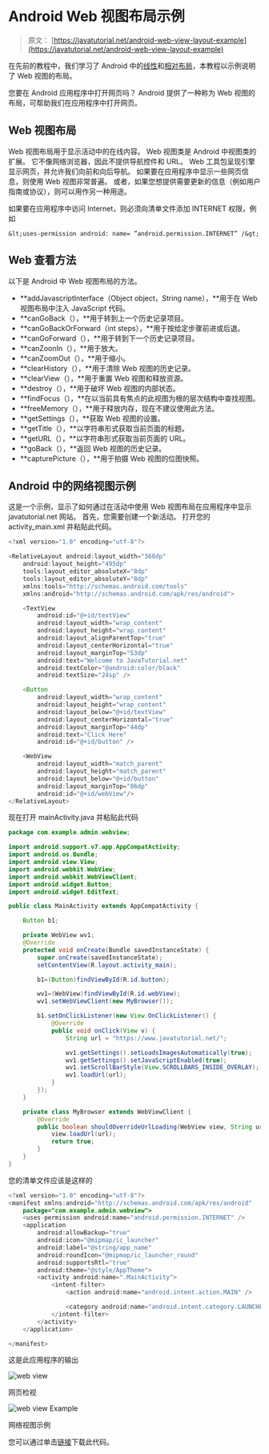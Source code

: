 # Android Web 视图布局示例

> 原文： [https://javatutorial.net/android-web-view-layout-example](https://javatutorial.net/android-web-view-layout-example)

在先前的教程中，我们学习了 Android 中的[线性](https://javatutorial.net/android-linear-layout-example)和[相对布局](https://javatutorial.net/android-relative-layout-example)，本教程以示例说明了 Web 视图的布局。

您要在 Android 应用程序中打开网页吗？ Android 提供了一种称为 Web 视图的布局，可帮助我们在应用程序中打开网页。

## Web 视图布局

Web 视图布局用于显示活动中的在线内容。 Web 视图类是 Android 中视图类的扩展。 它不像网络浏览器，因此不提供导航控件和 URL。 Web 工具包呈现引擎显示网页，并允许我们向前和向后导航。 如果要在应用程序中显示一些网页信息，则使用 Web 视图非常普遍。 或者，如果您想提供需要更新的信息（例如用户指南或协议），则可以用作另一种用途。

如果要在应用程序中访问 Internet，则必须向清单文件添加 INTERNET 权限，例如

`&lt;uses-permission android: name= ”android.permission.INTERNET” /&gt;`

## Web 查看方法

以下是 Android 中 Web 视图布局的方法。

*   **addJavascriptInterface（Object object，String name），**用于在 Web 视图布局中注入 JavaScript 代码。
*   **canGoBack（），**用于转到上一个历史记录项目。
*   **canGoBackOrForward（int steps），**用于按给定步骤前进或后退。
*   **canGoForward（），**用于转到下一个历史记录项目。
*   **canZoonIn（），**用于放大。
*   **canZoomOut（），**用于缩小。
*   **clearHistory（），**用于清除 Web 视图的历史记录。
*   **clearView（），**用于重置 Web 视图和释放资源。
*   **destroy（），**用于破坏 Web 视图的内部状态。
*   **findFocus（），**在以当前具有焦点的此视图为根的层次结构中查找视图。
*   **freeMemory（），**用于释放内存，现在不建议使用此方法。
*   **getSettings（），**获取 Web 视图的设置。
*   **getTitle（），**以字符串形式获取当前页面的标题。
*   **getURL（），**以字符串形式获取当前页面的 URL。
*   **goBack（），**返回 Web 视图的历史记录。
*   **capturePicture（），**用于拍摄 Web 视图的位图快照。

## Android 中的网络视图示例

这是一个示例，显示了如何通过在活动中使用 Web 视图布局在应用程序中显示 javatutorial.net 网站。 首先，您需要创建一个新活动。 打开您的 activity_main.xml 并粘贴此代码。

```java
<?xml version="1.0" encoding="utf-8"?>

<RelativeLayout android:layout_width="368dp"
    android:layout_height="495dp"
    tools:layout_editor_absoluteX="8dp"
    tools:layout_editor_absoluteY="8dp"
    xmlns:tools="http://schemas.android.com/tools"
    xmlns:android="http://schemas.android.com/apk/res/android">

    <TextView
        android:id="@+id/textView"
        android:layout_width="wrap_content"
        android:layout_height="wrap_content"
        android:layout_alignParentTop="true"
        android:layout_centerHorizontal="true"
        android:layout_marginTop="53dp"
        android:text="Welcome to JavaTutorial.net"
        android:textColor="@android:color/black"
        android:textSize="24sp" />

    <Button
        android:layout_width="wrap_content"
        android:layout_height="wrap_content"
        android:layout_below="@+id/textView"
        android:layout_centerHorizontal="true"
        android:layout_marginTop="44dp"
        android:text="Click Here"
        android:id="@+id/button" />

    <WebView
        android:layout_width="match_parent"
        android:layout_height="match_parent"
        android:layout_below="@+id/button"
        android:layout_marginTop="86dp"
        android:id="@+id/webView"/>
</RelativeLayout>

```

现在打开 mainActivity.java 并粘贴此代码

```java
package com.example.admin.webview;

import android.support.v7.app.AppCompatActivity;
import android.os.Bundle;
import android.view.View;
import android.webkit.WebView;
import android.webkit.WebViewClient;
import android.widget.Button;
import android.widget.EditText;

public class MainActivity extends AppCompatActivity {

    Button b1;

    private WebView wv1;
    @Override
    protected void onCreate(Bundle savedInstanceState) {
        super.onCreate(savedInstanceState);
        setContentView(R.layout.activity_main);

        b1=(Button)findViewById(R.id.button);

        wv1=(WebView)findViewById(R.id.webView);
        wv1.setWebViewClient(new MyBrowser());

        b1.setOnClickListener(new View.OnClickListener() {
            @Override
            public void onClick(View v) {
                String url = "https://www.javatutorial.net/";

                wv1.getSettings().setLoadsImagesAutomatically(true);
                wv1.getSettings().setJavaScriptEnabled(true);
                wv1.setScrollBarStyle(View.SCROLLBARS_INSIDE_OVERLAY);
                wv1.loadUrl(url);
            }
        });
    }

    private class MyBrowser extends WebViewClient {
        @Override
        public boolean shouldOverrideUrlLoading(WebView view, String url) {
            view.loadUrl(url);
            return true;
        }
    }
}

```

您的清单文件应该是这样的

```java
<?xml version="1.0" encoding="utf-8"?>
<manifest xmlns:android="http://schemas.android.com/apk/res/android"
    package="com.example.admin.webview">
    <uses-permission android:name="android.permission.INTERNET" />
    <application
        android:allowBackup="true"
        android:icon="@mipmap/ic_launcher"
        android:label="@string/app_name"
        android:roundIcon="@mipmap/ic_launcher_round"
        android:supportsRtl="true"
        android:theme="@style/AppTheme">
        <activity android:name=".MainActivity">
            <intent-filter>
                <action android:name="android.intent.action.MAIN" />

                <category android:name="android.intent.category.LAUNCHER" />
            </intent-filter>
        </activity>
    </application>

</manifest>
```

这是此应用程序的输出

![web view](img/c82bb09b3c988d07c99d2bed59d0ac0f.jpg)

网页检视

![web view Example](img/2fdba282f018374d2283b0673cf46d57.jpg)

网络视图示例

您可以通过单击[链接](https://github.com/JavaTutorialNetwork/Tutorials/blob/master/Webview.rar)下载此代码。